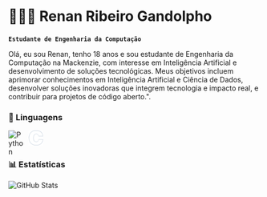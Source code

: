 # 👩🏻‍💻 Renan Ribeiro Gandolpho

**`Estudante de Engenharia da Computação`**

Olá, eu sou Renan, tenho 18 anos e sou estudante de Engenharia da Computação na Mackenzie, com interesse em Inteligência Artificial e desenvolvimento de soluções tecnológicas. Meus objetivos incluem aprimorar conhecimentos em Inteligência Artificial e Ciência de Dados, desenvolver soluções inovadoras que integrem tecnologia e impacto real, e contribuir para projetos de código aberto.".

### 🤖 Linguagens

<img 
    align="left" 
    alt="Python" 
    title="Python"
    width="30px" 
    style="padding-right: 10px;" 
    src="https://cdn.jsdelivr.net/gh/devicons/devicon@latest/icons/python/python-original.svg" 
/>

<img 
    align="left"
    alt="C"
    title="C"
    width="30px"
    style="padding-right: 10px;"
src="https://raw.githubusercontent.com/devicons/devicon/41d9c16b58765557aa24efdfc1480a9585d6255e/icons/c/c-line.svg"           
/>

<br/>
<br/>

### 📊 Estatísticas

<p>
  <img 
    align="left" 
    alt="GitHub Stats" 
    height="200" 
    style="padding-right: 10px;" 
    src="https://github-readme-stats.vercel.app/api?username=Renan-Rigan&show_icons=true&theme=tokyonight&include_all_commits=true&locale=pt-br" 
  />

</p>

<br/>
<br/>
